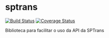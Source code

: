 sptrans
=======

[![Build Status](https://secure.travis-ci.org/diogobaeder/sptrans.png)](http://travis-ci.org/diogobaeder/sptrans)
[![Coverage Status](https://coveralls.io/repos/diogobaeder/sptrans/badge.png)](https://coveralls.io/r/diogobaeder/sptrans)

Biblioteca para facilitar o uso da API da SPTrans
